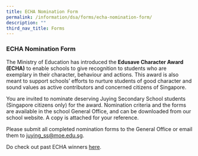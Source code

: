 ```yaml
---
title: ECHA Nomination Form
permalink: /information/dsa/forms/echa-nomination-form/
description: ""
third_nav_title: Forms
---
```

### **ECHA Nomination Form**
The Ministry of Education has introduced the **Edusave Character Award (ECHA)** to enable schools to give recognition to students who are exemplary in their character, behaviour and actions. This award is also meant to support schools’ efforts to nurture students of good character and sound values as active contributors and concerned citizens of Singapore.  
  
You are invited to nominate deserving Juying Secondary School students (Singapore citizens only) for the award. Nomination criteria and the forms are available in the school General Office, and can be downloaded from our school website. A copy is attached for your reference.  
  
Please submit all completed nomination forms to the General Office or email them to [juying\_ss@moe.edu.sg](mailto:juying_ss@moe.edu.sg).   

Do check out past ECHA winners [here](https://staging.d1o9rele4xczce.amplifyapp.com/achievements/echa/).